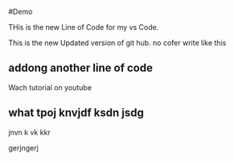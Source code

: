 #Demo

THis is the new Line of Code for my vs Code.

This is the new Updated version of git hub.
no cofer write like this

##  addong another line of code
Wach tutorial on youtube

## what tpoj knvjdf ksdn jsdg
jnvn k vk kkr


gerjngerj